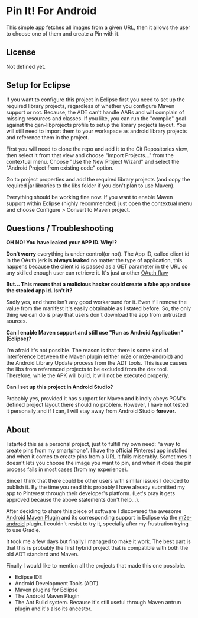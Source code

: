 Pin It! For Android
===
This simple app fetches all images from a given URL, then it allows the user to choose one of them and create a Pin with it.

License
---
Not defined yet.

Setup for Eclipse
---
If you want to configure this project in Eclipse first you need to set up the required library projects, regardless of whether you configure Maven support or not. Because, the ADT can't handle AARs and will complain of missing resources and classes. If you like, you can run the "compile" goal against the gen-libprojects profile to setup the library projects layout. You will still need to import them to your workspace as android library projects and reference them in the project.

First you will need to clone the repo and add it to the Git Repositories view, then select it from that view and choose "Import Projects..." from the contextual menu. Choose "Use the New Project Wizard" and select the "Android Project from existing code" option.

Go to project properties and add the required library projects (and copy the required jar libraries to the libs folder if you don't plan to use Maven).

Everything should be working fine now. If you want to enable Maven support within Eclipse (highly recommended) just open the contextual menu and choose Configure >  Convert to Maven project.

Questions / Troubleshooting
---

**OH NO! You have leaked your APP ID. Why!?**

**Don't worry** everything is under control(or not). The App ID, called client id in the OAuth jerk is **always leaked** no matter the type of application, this happens because the client id is passed as a GET parameter in the URL so any skilled enough user can retrieve it. It's just another [OAuth flaw](http://www.oauthsecurity.com/)

**But... This means that a malicious hacker could create a fake app and use the stealed app id. Isn't it?**

Sadly yes, and there isn't any good workaround for it. Even if I remove the value from the manifest it's easily obtainable as I stated before. So, the only thing we can do is pray that users don't download the app from untrusted sources.

**Can I enable Maven support and still use "Run as Android Application"(Eclipse)?**

I'm afraid it's not possible. The reason is that there is some kind of interference between the Maven plugin (either m2e or m2e-android) and the Android Library Update process from the ADT tools. This issue causes the libs from referenced projects to be excluded from the dex tool. Therefore, while the APK will build, it will not be executed properly.

**Can I set up this project in Android Studio?**

Probably yes, provided it has support for Maven and blindly obeys POM's defined project layout there should no problem. However, I have not tested it personally and if I can, I will stay away from Android Studio **forever**.

About
---
I started this as a personal project, just to fulfill my own need: "a way to create pins from my smartphone". I have the official Pinterest app installed and when it comes to create pins from a URL it fails miserably. Sometimes it doesn't lets you choose the image you want to pin, and when it does the pin process fails in most cases (from my experience).

Since I think that there could be other users with similar issues I decided to publish it. By the time you read this probably I have already submitted my app to Pinterest through their developer's platform. (Let's pray it gets approved because the above statements don't help...).

After deciding to share this piece of software I discovered the awesome [Android Maven Plugin](http://simpligility.github.io/android-maven-plugin/) and its corresponding support in Eclipse via the [m2e-android](http://rgladwell.github.io/m2e-android/) plugin. I couldn't resist to try it, specially after my frustration trying to use Gradle.

It took me a few days but finally I managed to make it work. The best part is that this is probably the first hybrid project that is compatible with both the old ADT standard and Maven.

Finally I would like to mention all the projects that made this one possible.

* Eclipse IDE
* Android Development Tools (ADT)
* Maven plugins for Eclipse
* The Android Maven Plugin
* The Ant Build system. Because it's still useful through Maven antrun plugin and it's also its ancestor. 
